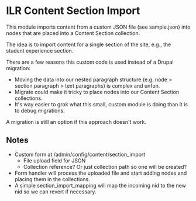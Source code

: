 # ILR Content Section Import

This module imports content from a custom JSON file (see sample.json) into nodes that are placed into a Content Section collection.

The idea is to import content for a single section of the site, e.g., the student experience section.

There are a few reasons this custom code is used instead of a Drupal migration:

- Moving the data into our nested paragraph structure (e.g. node > section paragraph > text paragraphs) is complex and unfun.
- Migrate could make it tricky to place nodes into our Content Section collections.
- It's way easier to grok what this small, custom module is doing than it is to debug migrations.

A migration is still an option if this approach doesn't work.

## Notes

- Custom form at /admin/config/content/section_import
  - File upload field for JSON
  - Collection reference? Or just collection path so one will be created?
- Form handler will process the uploaded file and start adding nodes and placing them in the collections.
- A simple section_import_mapping will map the incoming nid to the new nid so we can revert if necessary.
